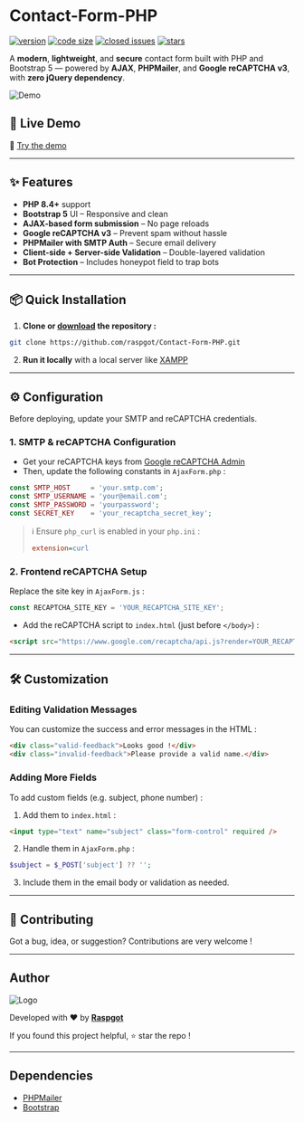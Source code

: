 # Contact-Form-PHP

[![version](https://img.shields.io/badge/version-1.4.0-blue.svg)](https://github.com/raspgot/Contact-Form-PHP)
[![code size](https://img.shields.io/github/languages/code-size/raspgot/Contact-Form-PHP)](https://github.com/raspgot/Contact-Form-PHP)
[![closed issues](https://img.shields.io/github/issues-closed-raw/raspgot/Contact-Form-PHP)](https://github.com/raspgot/Contact-Form-PHP/issues?q=is%3Aissue+is%3Aclosed)
[![stars](https://img.shields.io/github/stars/raspgot/Contact-Form-PHP?style=social)](https://github.com/raspgot/Contact-Form-PHP/stargazers)

A **modern**, **lightweight**, and **secure** contact form built with PHP and Bootstrap 5 — powered by **AJAX**, **PHPMailer**, and **Google reCAPTCHA v3**, with **zero jQuery dependency**.

![Demo](https://github.raspgot.fr/contact-form-raspgot.gif)

## 🚀 Live Demo

🔗 [Try the demo](https://github.raspgot.fr)

---

## ✨ Features

-   **PHP 8.4+** support
-   **Bootstrap 5** UI – Responsive and clean
-   **AJAX-based form submission** – No page reloads
-   **Google reCAPTCHA v3** – Prevent spam without hassle
-   **PHPMailer with SMTP Auth** – Secure email delivery
-   **Client-side + Server-side Validation** – Double-layered validation
-   **Bot Protection** – Includes honeypot field to trap bots

---

## 📦 Quick Installation

1. **Clone or [download](https://github.com/raspgot/Contact-Form-PHP/archive/master.zip) the repository :**

```bash
git clone https://github.com/raspgot/Contact-Form-PHP.git
```

2. **Run it locally** with a local server like [XAMPP](https://www.apachefriends.org)

---

## ⚙️ Configuration

Before deploying, update your SMTP and reCAPTCHA credentials.

### 1. SMTP & reCAPTCHA Configuration

-   Get your reCAPTCHA keys from [Google reCAPTCHA Admin](https://www.google.com/recaptcha/admin)
-   Then, update the following constants in `AjaxForm.php` :

```php
const SMTP_HOST     = 'your.smtp.com';
const SMTP_USERNAME = 'your@email.com';
const SMTP_PASSWORD = 'yourpassword';
const SECRET_KEY    = 'your_recaptcha_secret_key';
```

> ℹ️ Ensure `php_curl` is enabled in your `php.ini` :
>
> ```ini
> extension=curl
> ```

### 2. Frontend reCAPTCHA Setup

Replace the site key in `AjaxForm.js` :

```js
const RECAPTCHA_SITE_KEY = 'YOUR_RECAPTCHA_SITE_KEY';
```

-   Add the reCAPTCHA script to `index.html` (just before `</body>`) :

```html
<script src="https://www.google.com/recaptcha/api.js?render=YOUR_RECAPTCHA_SITE_KEY"></script>
```

---

## 🛠️ Customization

### Editing Validation Messages

You can customize the success and error messages in the HTML :

```html
<div class="valid-feedback">Looks good !</div>
<div class="invalid-feedback">Please provide a valid name.</div>
```

### Adding More Fields

To add custom fields (e.g. subject, phone number) :

1. Add them to `index.html` :

```html
<input type="text" name="subject" class="form-control" required />
```

2. Handle them in `AjaxForm.php` :

```php
$subject = $_POST['subject'] ?? '';
```

3. Include them in the email body or validation as needed.

---

## 🤝 Contributing

Got a bug, idea, or suggestion? Contributions are very welcome !

---

## Author

![Logo](https://github.raspgot.fr/raspgot-blue.png)

Developed with ❤️ by [**Raspgot**](https://raspgot.fr)

If you found this project helpful, ⭐️ star the repo !

---

## Dependencies

-   [PHPMailer](https://github.com/PHPMailer/PHPMailer)
-   [Bootstrap](https://github.com/twbs/bootstrap)
